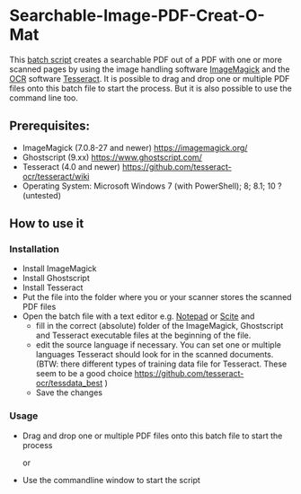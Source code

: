 # Searchable-Image-PDF-Creat-O-Mat
This [batch script](https://en.wikipedia.org/wiki/Batch_file) creates a searchable PDF out of a PDF with one or more scanned pages by using the image handling software [ImageMagick](https://en.wikipedia.org/wiki/ImageMagick) and the [OCR](https://en.wikipedia.org/wiki/Optical_character_recognition) software [Tesseract](https://en.wikipedia.org/wiki/Tesseract_(software)).
It is possible to drag and drop one or multiple PDF files onto this batch file to start the process. But it is also possible to use the command line too.

## Prerequisites:
* ImageMagick (7.0.8-27 and newer) https://imagemagick.org/
* Ghostscript (9.xx) https://www.ghostscript.com/
* Tesseract (4.0 and newer) https://github.com/tesseract-ocr/tesseract/wiki
* Operating System: Microsoft Windows 7 (with PowerShell); 8; 8.1; 10 ? (untested)

## How to use it
### Installation
* Install ImageMagick
* Install Ghostscript
* Install Tesseract
* Put the file into the folder where you or your scanner stores the scanned PDF files
* Open the batch file with a text editor e.g. [Notepad](https://en.wikipedia.org/wiki/Microsoft_Notepad) or [Scite](https://en.wikipedia.org/wiki/SciTE) and 
    - fill in the correct (absolute) folder of the ImageMagick, Ghostscript and Tesseract executable files at the beginning of the file.
    - edit the source language if necessary. You can set one or multiple languages Tesseract should look for in the scanned documents. (BTW: there different types of training data file for Tesseract. These seem to be a good choice https://github.com/tesseract-ocr/tessdata_best )
    - Save the changes
### Usage
* Drag and drop one or multiple PDF files onto this batch file to start the process 

  or

* Use the commandline window to start the script _<script filename> [pdf filename #1] [pdf filename #2] ... [pdf filename #n]_

### The Process
- The script uses Imagemagick and Ghostscript to extract the sacanned pages from the PDF file and store them tempararily in a subfolder the current batch file location.
- Imagemagick will then be used to deskew the image files in order to get better OCR results (there is an option the prevent that).
- The temporary image files will then processed by Tesseract which creates a new PDF file with a searchable text layer.
- Afterwards Ghostscript will be used to repack the PDF file in order to get smaller file (there is an option the prevent that). 
- The batch file will create also a further subfolder (\searchable_PDF) to store the searchable PDF files there.

